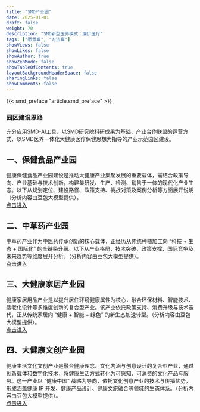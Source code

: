 ```yaml
---
title: "SMD产业园"
date: 2025-01-01
draft: false
weight: 70
description: "SMD新型医养模式：廉价医疗"
tags: ["愿景篇", "方法篇"]
showViews: false
showLikes: false
showAuthor: true
showZenMode: false
showTableOfContents: true
layoutBackgroundHeaderSpace: false
sharingLinks: false
showComments: false
---
```



{{< smd_preface "article.smd_preface" >}}

<h3>园区建设思路</h3>

充分应用SMD-AI工具、以SMD研究院科研成果为基础、产业合作联盟的运营方式、以SMD医养一体化大健康医疗保健思想为指导的产业示范园区建设。<br>

## 一、保健食品产业园
健康保健食品产业园建设是推动大健康产业集聚发展的重要载体，需结合政策导向、产业基础与技术创新，构建集研发、生产、检测、销售于一体的现代化产业生态。以下从规划定位、建设路径、政策支持、挑战对策及案例分析等方面展开说明（分析内容由豆包大模型提供）。<br>
<a href="/zh-cn/whitepaper/healthy-food-park/" target="_self">点击进入</a>

## 二、中草药产业园
中草药产业作为中医药传承创新的核心载体，正经历从传统种植加工向 “科技 + 生态 + 国际化” 的全链条升级。以下从产业格局、技术突破、政策支撑、国际竞争及未来趋势等维度展开分析。（分析内容由豆包大模型提供）。<br>
<a href="/zh-cn/whitepaper/Chinese-herbs-park/" target="_self">点击进入</a>

## 三、大健康家居产业园
健康家居用品产业是以提升居住环境健康属性为核心，融合环保材料、智能技术、适老化设计等多维度创新的复合型产业。该产业依托政策支持、消费升级与技术迭代，正从传统家居向 “健康 + 智能 + 绿色” 的新生态加速转型。（分析内容由豆包大模型提供）。<br>
<a href="/zh-cn/whitepaper/healthy-home-park/" target="_self">点击进入</a>

## 四、大健康文创产业园
健康生活文化文创产业是融合健康理念、文化内涵与创意设计的复合型产业，通过创新载体和数字化技术，将健康生活方式转化为可感知、可消费的文化产品与服务。这一产业以 “健康中国” 战略为导向，依托文化创意产业的技术与传播优势，形成涵盖健康 IP 开发、健康产品设计、健康文旅融合等领域的生态体系。（分析内容由豆包大模型提供）。<br>
<a href="/zh-cn/whitepaper/health-culture-park/" target="_self">点击进入</a>